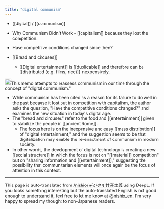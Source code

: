 ```yaml
---
title: "digital communism"
---
```


- [[digital]]  /  [[communism]]
- Why Communism Didn't Work
        - [[capitalism]] because they lost the competition.
- Have competitive conditions changed since then?

- [[Bread and circuses]]
    - [[Digital entertainment]] is [[duplicable]] and therefore can be [[distributed (e.g. films, rice)]] inexpensively.

<img src='https://scrapbox.io/api/pages/nishio-en/gpt/icon' alt='gpt.icon' height="19.5"/>This memo attempts to reassess communism in our time through the concept of "digital communism."
- While communism has been cited as a reason for its failure to do well in the past because it lost out in competition with capitalism, the author asks the question, "Have the competitive conditions changed?" and examines the new situation in today's digital age.
- The "bread and circuses" refer to the food and [[entertainment]] given to stabilize the people in [[ancient Rome]].
    - The focus here is on the inexpensive and easy [[mass distribution]] of "digital entertainment," and the suggestion seems to be that digitalization may enable the re-enactment of communism in modern society.
- In other words, the development of digital technology is creating a new [[social structure]] in which the focus is not on "[[material]] competition" but on "sharing information and [[entertainment]]," suggesting the possibility that communitarian elements will once again be the focus of attention in this context.

---
This page is auto-translated from [/nishio/デジタル共産主義](https://scrapbox.io/nishio/デジタル共産主義) using DeepL. If you looks something interesting but the auto-translated English is not good enough to understand it, feel free to let me know at [@nishio_en](https://twitter.com/nishio_en). I'm very happy to spread my thought to non-Japanese readers.